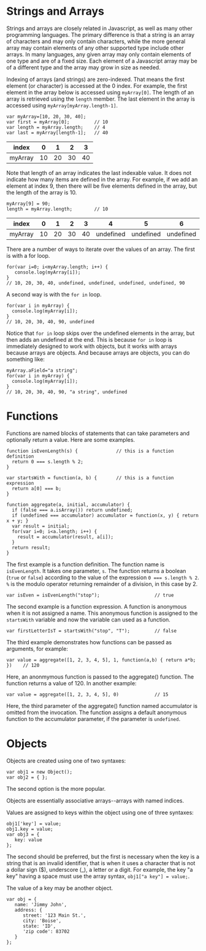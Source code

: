 # Strings and Arrays

Strings and arrays are closely related in Javascript, as well as many other programming languages. The primary difference is that
a string is an array of characters and may only contain characters, while the more general array may contain elements of any other
supported type include other arrays. In many languages, any given array may only contain elements of one type and are of a fixed size.
Each element of a Javascript array may be of a different type and the array may grow in size as needed.

Indexing of arrays (and strings) are zero-indexed. That means the first element (or character) is accessed at the 0 index. For example,
the first element in the array below is accessed using ``myArray[0]``. The length of an array is retrieved using the ``length`` member.
The last element in the array is accessed using ``myArray[myArray.length-1]``.

```
var myArray=[10, 20, 30, 40];
var first = myArray[0];         // 10
var length = myArray.length;    // 4
var last = myArray[length-1];   // 40
```

index|0|1|2|3
---|---|---|---|---
myArray|10|20|30|40

Note that length of an array indicates the last indexable value. It does not indicate how many items are defined in the array.
For example, if we add an element at index 9, then there will be five elements defined in the array, but the length of the
array is 10.

```
myArray[9] = 90;
length = myArray.length;        // 10
```
index|0|1|2|3|4|5|6|7|8|9
---|---|---|---|---|---|---|---|---|---|---
myArray|10|20|30|40|undefined|undefined|undefined|undefined|undefined|90

There are a number of ways to iterate over the values of an array. The first is with a for loop. 
```
for(var i=0; i<myArray.length; i++) {
   console.log(myArray[i]);
}
// 10, 20, 30, 40, undefined, undefined, undefined, undefined, 90
```

A second way is with the ``for in`` loop.
```
for(var i in myArray) {
  console.log(myArray[i]);
}
// 10, 20, 30, 40, 90, undefined
```

Notice that ``for in`` loop skips over the undefined elements in the array, but then adds an undefined at the end. This is
because ``for in`` loop is immediately designed to work with objects, but it works with arrays because arrays are objects.
And because arrays are objects, you can do something like:
```
myArray.aField="a string";
for(var i in myArray) {
  console.log(myArray[i]);
}
// 10, 20, 30, 40, 90, "a string", undefined
```

# Functions
Functions are named blocks of statements that can take parameters and optionally return a value. Here are
some examples.
```
function isEvenLength(s) {              // this is a function definition
  return 0 === s.length % 2;
}

var startsWith = function(a, b) {       // this is a function expression
  return a[0] === b;
}

function aggregate(a, initial, accumulator) {
  if (false === a.isArray()) return undefined;
  if (undefined === accumulator) accumulator = function(x, y) { return x + y; }
  var result = initial;
  for(var i=0; i<a.length; i++) {
    result = accumulator(result, a[i]);
  }
  return result;
}
```
The first example is a function definition. The function name is ``isEvenLength``. It takes one parameter, ``s``. The
function returns a boolean (``true`` or ``false``) according to the value of the expression ``0 === s.length % 2``. 
``%`` is the modulo operator returning remainder of a division, in this case by 2.
```
var isEven = isEvenLength("stop");                    // true
```

The second example is a function expression. A function is anonymous when it is not assigned a name. This anonymous function is
assigned to the ``startsWith`` variable and now the variable can used as a function.
```
var firstLetterIsT = startsWith("stop", "T");         // false
```
The third example demonstrates how functions can be passed as arguments, for example:
```
var value = aggregate([1, 2, 3, 4, 5], 1, function(a,b) { return a*b; })    // 120
```
Here, an anonmymous function is passed to the aggregate() function. The function returns a value
of 120. In another example:
```
var value = aggregate([1, 2, 3, 4, 5], 0)             // 15
```
Here, the third parameter of the aggregate() function named accumulator is omitted from the invocation. The
function assigns a default anonymous function to the accumulator parameter, if the parameter is ``undefined``. 

# Objects

Objects are created using one of two syntaxes:
```
var obj1 = new Object();
var obj2 = { };
```
The second option is the more popular. 

Objects are essentially associative arrays--arrays with named indices.

Values are assigned to keys within the object using one of three syntaxes:
```
obj1['key'] = value;
obj1.key = value;
var obj3 = {
   key: value
};
```
The second should be preferred, but the first is necessary when the key is a string that is an invalid identifier, that is when it uses
a character that is not a dollar sign ($), underscore (_), a letter or a digit. For example, the key "a key" having a space must
use the array syntax, ``obj1["a key"] = value;``.

The value of a key may be another object.
```
var obj = {
   name: 'Jimmy John',
   address: {
      street: '123 Main St.',
      city: 'Boise',
      state: 'ID',
      'zip code': 83702
   }
};
```
